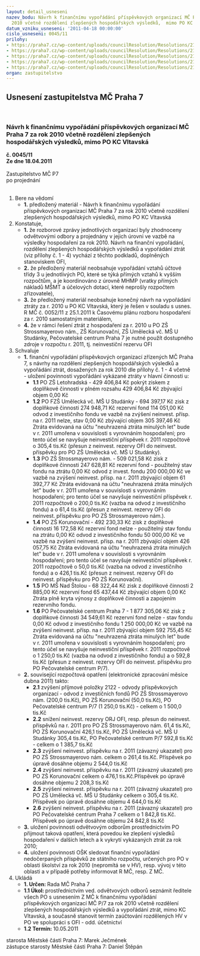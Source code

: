 ```yaml
---
layout: detail_usneseni
nazev_bodu: Návrh k finančnímu vypořádání příspěvkových organizací MČ Praha 7 za rok
  2010 včetně rozdělení zlepšených hospodářských výsledků,  mimo PO KC Vltavská
datum_vzniku_usneseni: '2011-04-18 00:00:00'
cislo_usneseni: 0045/11
prilohy:
- https://praha7.cz/wp-content/uploads/councilResolution/Resolutions/21045/2-11-(1)n%c3%a1vrh_na_rozd_hv_%c5%a1kolstv%c3%ad.xls
- https://praha7.cz/wp-content/uploads/councilResolution/Resolutions/21045/2-11-(2)finan%c4%8dn%c3%ad_vypo%c5%99%c3%a1d%c3%a1n%c3%ad_%c5%a1kolstv%c3%ad.xls
- https://praha7.cz/wp-content/uploads/councilResolution/Resolutions/21045/2-11-(3)n%c3%a1vrh_na_rozdhv__pcasaz.xls
- https://praha7.cz/wp-content/uploads/councilResolution/Resolutions/21045/2-11-(4)finan%c4%8dn%c3%ad_vypo%c5%99%c3%a1d%c3%a1n%c3%adpca_saz.xls
- https://praha7.cz/wp-content/uploads/councilResolution/Resolutions/21045/2-11-usneseni0207_11r.doc
organ: zastupitelstvo
---
```

<div id="ucUsn_pList" class="usn">
	<span><h2>Usnesení zastupitelstva MČ Praha 7 </h2>
<br></span><div class="standBody">
<span><h3>Návrh k finančnímu vypořádání příspěvkových organizací MČ Praha 7 za rok 2010 včetně rozdělení zlepšených hospodářských výsledků,  mimo PO KC Vltavská</h3></span><div class="center">
		<strong>č. 0045/11</strong><br>
	</div>
<div class="center">
		<strong>Ze dne 18.04.2011</strong><br><br>
	</div>Zastupitelstvo MČ P7<br> po projednání<br><br><ol>
<li>Bere na vědomí<ul><li>
<strong>1.</strong> předložený materiál - Návrh k finančnímu vypořádání příspěvkových organizací MČ Praha 7 za rok 2010 včetně rozdělení zlepšených hospodářských výsledků,  mimo PO KC Vltavská</li></ul>
</li>
<li>Konstatuje,<ul>
<li>
<strong>1.</strong> že rozborové zprávy jednotlivých organizací byly zhodnoceny odvětvovými odbory a projednány v jejich úrovni ve vazbě na výsledky hospodaření za rok 2010. Návrh na finanční vypořádání, rozdělení zlepšených hospodářských výsledků a vypořádání ztrát (viz přílohy č. 1 - 4) vychází z těchto podkladů, doplněných stanoviskem OFI,</li>
<li>
<strong>2.</strong> že předložený materiál neobsahuje vypořádání vztahů účtové třídy 3 u jednotlivých PO,  které se týká přímých vztahů k vyšším rozpočtům, a je koordinováno z úrovně MHMP (vratky přímých nákladů MŠMT a účelových dotací, které neprošly rozpočtem zřizovatele),</li>
<li>
<strong>3.</strong> že předložený materiál neobsahuje konečný návrh na vypořádání ztráty za r. 2010 u PO KC Vltavská, který je řešen v souladu s usnes. R MČ č. 0052/11 z 25.1.2011 k Časovému plánu rozboru hospodaření za r. 2010 samostatným materiálem, </li>
<li>
<strong>4.</strong> že v rámci řešení ztrát z hospodaření za r. 2010 u PO ZŠ Strossmayerovo nám., ZŠ Korunovační, ZŠ Umělecká vč. MŠ U Studánky, Pečovatelské centrum Praha 7 je nutné použít dostupného zdroje v rozpočtu r. 2011, tj. neinvestiční rezervu OFI   </li>
</ul>
</li>
<li>Schvaluje<ul>
<li>
<strong>1.</strong> finanční vypořádání příspěvkových organizací zřízených MČ Praha 7, s návrhy na rozdělení zlepšených hospodářských výsledků a vypořádání ztrát, dosažených za rok 2010 dle přílohy č. 1 - 4  včetně - uložení povinnosti vypořádání vykázané ztráty v hlavní činnosti u:<ul>
<li>
<strong>1.1</strong> PO ZŠ Letohradská                                                      - 429 406,84 Kč pokrýt ziskem z doplňkové činnosti v plném rozsahu    429 406,84 Kč  zbývající objem                                                                          0,00 Kč</li>
<li>
<strong>1.2</strong> PO FZŠ Umělecká vč. MŠ U Studánky                      -  694 397,17 Kč    zisk z doplňkové činnosti                                                274 948,71 Kč rezervní fond                                                                   114 051,00 Kč odvod z investičního fondu ve vazbě na zvýšení neinvest. přísp. na r. 2011 nelze,                                                                    stav                0,00 Kč zbývající objem                                                               305 397,46 Kč Ztráta evidovaná na účtu "neuhrazená ztráta minulých let" bude v r. 2011  umořena v souvislosti s vyrovnáním hospodaření; pro tento účel se navyšuje neinvestiční příspěvek r. 2011 rozpočtově o 305,4 tis.Kč (přesun z neinvest. rezervy OFI do neinvest. příspěvku pro PO ZŠ Umělecká vč. MŠ U Studánky).</li>
<li>
<strong>1.3</strong> PO ZŠ Strossmayerovo nám.                                       -  509 021,58 Kč    zisk z doplňkové činnosti                                                 247 628,81 Kč rezervní fond - použitelný stav fondu na ztrátu                          0,00 Kč odvod z invest. fondu                                                        200 000,00 Kč     ve vazbě na zvýšení neinvest. přísp. na r. 2011                                             zbývající objem                                                                  61 392,77  Kč Ztráta evidovaná na účtu "neuhrazená ztráta minulých let" bude v r. 2011  umořena v souvislosti s vyrovnáním hospodaření; pro tento účel se navyšuje neinvestiční příspěvek r. 2011 rozpočtově o 200,0 tis.Kč (vazba na odvod z investičního fondu) a  o 61,4 tis.Kč (přesun z neinvest. rezervy OFI do neinvest. příspěvku pro PO ZŠ Strossmayerovo nám.).</li>
<li>
<strong>1.4</strong> PO ZŠ Korunovační                                                        - 492 230,33 Kč   zisk z doplňkové činnosti                                                     16 172,58 Kč rezervní fond nelze - použitelný stav fondu na ztrátu                  0,00 Kč    odvod z investičního fondu                                                  50 000,00 Kč               ve vazbě na zvýšení neinvest. přísp. na r. 2011                                   zbývající objem                                                                  426 057,75 Kč Ztráta evidovaná na účtu "neuhrazená ztráta minulých let" bude v r. 2011 umořena v souvislosti s vyrovnáním hospodaření; pro tento účel se navyšuje neinvestiční příspěvek r. 2011 rozpočtově o 50,0 tis.Kč (vazba na odvod z investičního fondu) a  o 426,1 tis.Kč (přesun z neinvest. rezervy OFI do neinvest. příspěvku pro PO ZŠ Korunovační). </li>
<li>
<strong>1.5</strong> PO MŠ Nad Štolou                                                            - 68 322,44 Kč zisk z doplňkové činnosti                                                       2 885,00 Kč rezervní fond                                                                        65 437,44 Kč zbývající objem                                                                             0,00 Kč Ztráta plně kryta výnosy z doplňkové činnosti a zapojením rezervního fondu.</li>
<li>
<strong>1.6</strong> PO Pečovatelské centrum  Praha 7                                - 1 877 305,06 Kč zisk z doplňkové činnosti                                                      34 549,61 Kč rezervní fond  nelze - stav fondu                                                   0,00 Kč odvod z investičního fondu                                               1 250 000,00 Kč  ve vazbě na zvýšení neinvest. přísp. na r. 2011                                                  zbývající objem                                                                     592 755,45 Kč Ztráta evidovaná na účtu "neuhrazená ztráta minulých let"  bude v r. 2011 umořena v souvislosti s vyrovnáním hospodaření; pro tento účel se navyšuje neinvestiční příspěvek r. 2011 rozpočtově o 1 250,0 tis.Kč (vazba na odvod z investičního fondu) a  o 592,8 tis.Kč (přesun z neinvest. rezervy OFI do neinvest. příspěvku pro PO Pečovatelské centrum P/7).</li>
</ul>
</li>
<li>
<strong>2.</strong> související rozpočtová opatření (elektronické zpracování měsíce dubna 2011) takto:<ul>
<li>
<strong>2.1</strong> zvýšení příjmové položky 2122 - odvody příspěvkových organizací - odvod z investičních fondů PO ZŠ Strossmayerovo nám. (200,0 tis.Kč),  PO ZŠ Korunovační (50,0 tis.Kč), PO Pečovatelské centrum P/7 (1 250,0 tis.Kč)  - celkem o  1 500,0 tis.Kč</li>
<li>
<strong>2.2</strong> snížení neinvest. rezervy ORJ OFI, resp. přesun do neinvest. příspěvků na r. 2011 pro PO ZŠ Strossmayerovo nám. 61,4 tis.Kč,  PO ZŠ Korunovační 426,1 tis.Kč, PO ZŠ Umělecká vč. MŠ U Studánky 305,4 tis.Kč,  PO Pečovatelské centrum P/7 592,8 tis.Kč  - celkem o  1 385,7 tis.Kč </li>
<li>
<strong>2.3</strong> zvýšení neinvest. příspěvku na r. 2011 (závazný ukazatel) pro PO ZŠ Strossmayerovo nám. celkem o 261,4 tis.Kč. Příspěvek po úpravě dosáhne objemu   2 544,0 tis.Kč</li>
<li>
<strong>2.4</strong> zvýšení neinvest. příspěvku na r. 2011 (závazný ukazatel) pro PO ZŠ Korunovační celkem o 476,1 tis.Kč.Příspěvek po úpravě dosáhne objemu     2 208,3  tis.Kč </li>
<li>
<strong>2.5</strong> zvýšení neinvest. příspěvku na r. 2011 (závazný ukazatel) pro PO ZŠ Umělecká vč. MŠ U Studánky celkem o 305,4 tis.Kč. Příspěvek po úpravě dosáhne objemu    4 644,0  tis.Kč </li>
<li>
<strong>2.6</strong> zvýšení neinvest. příspěvku na r. 2011 (závazný ukazatel) pro PO Pečovatelské centrum Praha 7  celkem o 1 842,8 tis.Kč. Příspěvek po úpravě dosáhne objemu    24 842,8 tis.Kč </li>
</ul>
</li>
<li>
<strong>3.</strong> uložení povinnosti odvětvovým odborům prostřednictvím PO přijmout taková opatření, která    povedou ke zlepšení výsledků hospodaření v dalších letech a k vykrytí vykázaných ztrát za rok 2010; </li>
<li>
<strong>4.</strong> uložení povinnosti OŠK sledovat finanční vypořádání nedočerpaných příspěvků ze státního rozpočtu, určených pro PO v oblasti školství za rok 2010 (nepromítá se v HV), resp. vývoj v této oblasti a v případě potřeby informovat R MČ, resp. Z MČ.</li>
</ul>
</li>
<li>Ukládá<ul>
<li>
<strong>1. Určen: </strong>Rada MČ Praha 7</li>
<li>
<strong>1.1 Úkol: </strong>prostřednictvím ved. odvětvových odborů seznámit ředitele všech PO s usnesením Z MČ k finančnímu vypořádání příspěvkových organizací MČ P/7 za rok 2010 včetně rozdělení zlepšených hospodářských výsledků a vypořádání ztrát, mimo KC Vltavská,  a současně stanovit termín zaúčtování rozdělených HV v PO ve spolupráci s OFI - odd. účetnictví</li>
<li>
<strong>1.2 Termín: </strong>10.05.2011</li>
</ul>
</li>
</ol>starosta Městské části Praha 7: Marek Ječmének<br>zástupce starosty Městské části Praha 7: Daniel Štěpán
</div>
</div>
